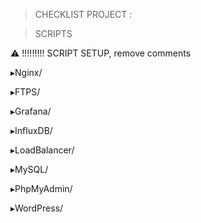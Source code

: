 > CHECKLIST PROJECT :


> SCRIPTS

⚠️  !!!!!!!!! SCRIPT SETUP, remove comments 

▸Nginx/


▸FTPS/

▸Grafana/

▸InfluxDB/

▸LoadBalancer/

▸MySQL/

▸PhpMyAdmin/

▸WordPress/

